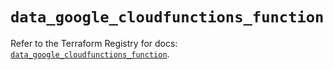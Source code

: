 # `data_google_cloudfunctions_function`

Refer to the Terraform Registry for docs: [`data_google_cloudfunctions_function`](https://registry.terraform.io/providers/hashicorp/google-beta/6.5.0/docs/data-sources/google_cloudfunctions_function).
